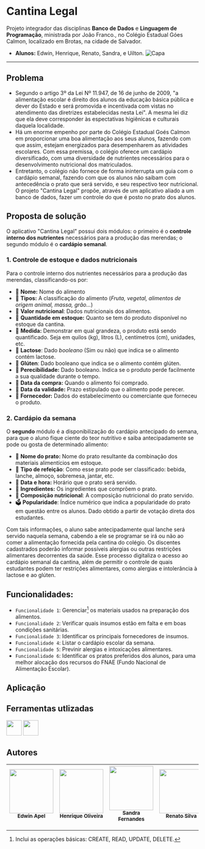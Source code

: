 # Cantina Legal

Projeto integrador das disciplinas **Banco de Dados** e **Linguagem de Programação**, ministrada por João Franco., no Colégio Estadual Góes Calmon, localizado em Brotas, na cidade de Salvador.

* **Alunos:** Edwin, Henrique, Renato, Sandra, e Uilton.
![Capa](https://upload.wikimedia.org/wikipedia/commons/c/c7/School_lunch.jpg)

****

## Problema
* Segundo o artigo 3º da Lei Nº 11.947, de 16 de junho de 2009, "a alimentação escolar é direito dos alunos da educação básica pública e dever do Estado e será promovida e incentivada com vistas no atendimento das diretrizes estabelecidas nesta Lei". A mesma lei diz que ela deve corresponder às espectativas higiênicas e culturais daquela localidade.
* Há um enorme empenho por parte do Colégio Estadual Goés Calmon em proporcionar uma boa alimentação aos seus alunos, fazendo com que assim, estejam energizados para desempenharem as atividades escolares. Com essa premissa, o colégio oferece um cardápio diversificado, com uma diversidade de nutrientes necessários para o desenvolvimento nutricional dos matriculados.
* Entretanto, o colégio não fornece de forma ininterrupta um guia com o cardápio semanal, fazendo com que os alunos não saibam com antecedência o prato que será servido, e seu respectivo teor nutricional. O projeto "Cantina Legal" propõe, através de um aplicativo aliado a um banco de dados, fazer um controle do que é posto no prato dos alunos.

## Proposta de solução
O aplicativo "Cantina Legal" possui dois módulos: o primeiro é o **controle interno dos nutrientes** necessários para a produção das merendas; o segundo módulo é o **cardápio semanal**.

### 1. Controle de estoque e dados nutricionais
Para o controle interno dos nutrientes necessários para a produção das merendas, classificando-os por:<br>
* :apple: **Nome:** Nome do alimento<br>
* :broccoli:	**Tipos:** A classificação do alimento (*Fruta, vegetal, alimentos de origem animal, massa, grão...*)<br>
* :watermelon:	**Valor nutricional**: Dados nutricionais dos alimentos.<br>
* :onion: **Quantidade em estoque:** Quanto se tem do produto disponível no estoque da cantina.<br>
* :pear: **Medida:** Demonstrar em qual grandeza, o produto está sendo quantificado. Seja em quilos (kg), litros (L), centímetros (cm), unidades, etc.<br>
* :milk_glass: **Lactose**:  Dado *booleano* (Sim ou não) que indica se o alimento contém lactose.<br>
* :bread: **Glúten**: Dado booleano que indica se o alimento contém glúten.<br>
* :salt: **Perecibilidade:** Dado booleano. Indica se o produto perde facilmente a sua qualidade durante o tempo.<br>
* :carrot:	**Data da compra:** Quando o alimento foi comprado.<br>
* :egg: **Data da validade:** Prazo estipulado que o alimento pode perecer.<br>
* :bread: **Fornecedor:** Dados do estabelecimento ou comerciante que forneceu o produto.

### 2. Cardápio da semana
O **segundo** módulo é a disponibilização do cardápio antecipado do semana, para que o aluno fique ciente do teor nutritivo e saiba antecipadamente se pode ou gosta de determinado alimento:<br>
* :rice: **Nome do prato:** Nome do prato resultante da combinação dos materiais alimentícios em estoque.<br>
* :cookie: **Tipo de refeição**: Como esse prato pode ser classificado: bebida, lanche, almoço, sobremesa, jantar, etc.
* :stew: **Data e hora:** Horário que o prato será servido.<br>
* :poultry_leg: **Ingredientes:** Os ingredientes que comprõem o prato.<br>
* :green_salad: **Composição nutricional**: A composição nutricional do prato servido.<br>
* :ballot_box: **Popularidade**: Índice numérico que indica a popularidade do prato em questão entre os alunos. Dado obtido a partir de votação direta dos estudantes.

Com tais informações, o aluno sabe antecipadamente qual lanche será servido naquela semana, cabendo a ele se programar se irá ou não ao comer a alimentação fornecida pela cantina do colégio. 
Os discentes cadastrados poderão informar possíveis alergias ou outras restrições alimentares decorrentes da saúde. 
Esse processo digitaliza o acesso ao cardápio semanal da cantina, além de permitir o controle de quais estudantes podem ter restrições alimentares, como alergias e intolerância à lactose e ao glúten. 

## Funcionalidades:
* `Funcionalidade 1`: Gerenciar[^1] os materiais usados na preparação dos alimentos.
* `Funcionalidade 2`: Verificar quais insumos estão em falta e em boas condições sanitárias.
* `Funcionalidade 3`: Identificar os principais fornecedores de insumos.
* `Funcionalidade 4`: Listar o cardápio escolar da semana.
* `Funcionalidade 5`: Previnir alergias e intoxicações alimentares.
* `Funcionalidade 6`: Identificar os pratos preferidos dos alunos, para uma melhor alocação dos recursos do FNAE (Fundo Nacional de Alimentação Escolar).

[^1]: Inclui as operações básicas: CREATE, READ, UPDATE, DELETE.

## Aplicação

 
## Ferramentas utlizadas
[<img src="https://upload.wikimedia.org/wikipedia/commons/thumb/c/c3/Python-logo-notext.svg/1869px-Python-logo-notext.svg.png" height="40px">](https://www.python.org/)  <img src="https://cdn-icons-png.flaticon.com/512/2306/2306173.png" height="40px">

## Autores

| [<img src="https://media.licdn.com/dms/image/C4E03AQHclKc1CHIlGg/profile-displayphoto-shrink_800_800/0/1616530231558?e=2147483647&v=beta&t=toNvMNjwwMEOOAfehC3h8lY00x06aVoxlpwdf3v34-g" width=115><br><sub>Edwin Apel</sub>](https://github.com/edwinzito) |  [<img src="https://instagram.fssa3-1.fna.fbcdn.net/v/t51.2885-19/323836730_872518873950687_8687169873440976124_n.jpg?stp=dst-jpg_s150x150&_nc_ht=instagram.fssa3-1.fna.fbcdn.net&_nc_cat=103&_nc_ohc=6IbV0d7mkM4AX94n97w&edm=AOQ1c0wBAAAA&ccb=7-5&oh=00_AfCzIRoDvPuPHJHgjXIaz-GpRsiZafZ_FrGCkk7h5R3fqQ&oe=645952DE&_nc_sid=8fd12b" width=115><br><sub>Henrique Oliveira</sub>](https://github.com/17oliveira) | [<img src="https://avatars.githubusercontent.com/u/130711394?v=4" width=115><br><sub>Sandra Fernandes</sub>](https://github.com/SandraFer56) | [<img src="https://avatars.githubusercontent.com/u/112427092?v=4" width=115><br><sub>Renato Silva</sub>](https://github.com/Rntjs12345) | [<img src="https://media.licdn.com/dms/image/C4E03AQEMlMqFVYRmAw/profile-displayphoto-shrink_800_800/0/1516576872229?e=1688601600&v=beta&t=1UqNmV7Eg0CTBZqqo1ScaT-6FRSCVv6cNAGwajjN-mo" width=115><br><sub>Uilton Santana</sub>](https://github.com/uiltonsantos) |
| :---: | :---: | :---: | :---: | :---: |

